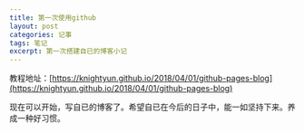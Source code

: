 ```yaml
---
title: 第一次使用github
layout: post
categories: 记事
tags: 笔记
excerpt: 第一次搭建自已的博客小记 
---
```



教程地址：[https://knightyun.github.io/2018/04/01/github-pages-blog](https://knightyun.github.io/2018/04/01/github-pages-blog)

现在可以开始，写自已的博客了。希望自已在今后的日子中，能一如坚持下来。养成一种好习惯。
